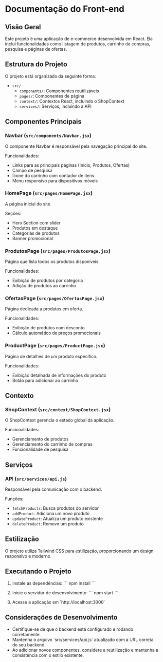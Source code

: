 # Documentação do Front-end

## Visão Geral

Este projeto é uma aplicação de e-commerce desenvolvida em React. Ela inclui funcionalidades como listagem de produtos, carrinho de compras, pesquisa e páginas de ofertas.

## Estrutura do Projeto

O projeto está organizado da seguinte forma:

- `src/`
  - `components/`: Componentes reutilizáveis
  - `pages/`: Componentes de página
  - `context/`: Contextos React, incluindo o ShopContext
  - `services/`: Serviços, incluindo a API

## Componentes Principais

### Navbar (`src/components/Navbar.jsx`)

O componente Navbar é responsável pela navegação principal do site.

Funcionalidades:

- Links para as principais páginas (Início, Produtos, Ofertas)
- Campo de pesquisa
- Ícone do carrinho com contador de itens
- Menu responsivo para dispositivos móveis

### HomePage (`src/pages/HomePage.jsx`)

A página inicial do site.

Seções:

- Hero Section com slider
- Produtos em destaque
- Categorias de produtos
- Banner promocional

### ProdutosPage (`src/pages/ProdutosPage.jsx`)

Página que lista todos os produtos disponíveis.

Funcionalidades:

- Exibição de produtos por categoria
- Adição de produtos ao carrinho

### OfertasPage (`src/pages/OfertasPage.jsx`)

Página dedicada a produtos em oferta.

Funcionalidades:

- Exibição de produtos com desconto
- Cálculo automático de preços promocionais

### ProductPage (`src/pages/ProductPage.jsx`)

Página de detalhes de um produto específico.

Funcionalidades:

- Exibição detalhada de informações do produto
- Botão para adicionar ao carrinho

## Contexto

### ShopContext (`src/context/ShopContext.jsx`)

O ShopContext gerencia o estado global da aplicação.

Funcionalidades:

- Gerenciamento de produtos
- Gerenciamento do carrinho de compras
- Funcionalidade de pesquisa

## Serviços

### API (`src/services/api.js`)

Responsável pela comunicação com o backend.

Funções:

- `fetchProducts`: Busca produtos do servidor
- `addProduct`: Adiciona um novo produto
- `updateProduct`: Atualiza um produto existente
- `deleteProduct`: Remove um produto

## Estilização

O projeto utiliza Tailwind CSS para estilização, proporcionando um design responsivo e moderno.

## Executando o Projeto

1. Instale as dependências:
   \`\`\`
   npm install
   \`\`\`

2. Inicie o servidor de desenvolvimento:
   \`\`\`
   npm start
   \`\`\`

3. Acesse a aplicação em \`http://localhost:3000\`

## Considerações de Desenvolvimento

- Certifique-se de que o backend está configurado e rodando corretamente.
- Mantenha o arquivo \`src/services/api.js\` atualizado com a URL correta do seu backend.
- Ao adicionar novos componentes, considere a reutilização e mantenha a consistência com o estilo existente.
